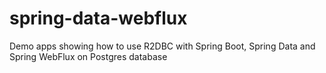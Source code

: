 # spring-data-webflux
Demo apps showing how to use R2DBC with Spring Boot, Spring Data and Spring WebFlux on Postgres database
